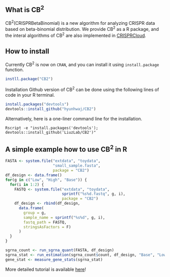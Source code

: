 ## What is CB<sup>2</sup>

CB<sup>2</sup>(CRISPRBetaBinomial) is a new algorithm for analyzing CRISPR data based on beta-binomial distribution. 
We provide CB<sup>2</sup> as a R package, and the interal algorithms of CB<sup>2</sup> are also implemented in [CRISPRCloud](http://crispr.nrihub.org/).

## How to install

Currently CB<sup>2</sup> is now on `CRAN`, and you can install it using `install.package` function.

```r
instll.package("CB2")
```

Installation Github version of CB<sup>2</sup> can be done using the following lines of code in your R terminal.

```r
install.packages("devtools")
devtools::install_github("hyunhwaj/CB2")
```

Alternatively, here is a one-liner command line for the installation.

```
Rscript -e "install.packages('devtools'); devtools::install_github('LiuzLab/CB2')"
```

## A simple example how to use CB<sup>2</sup> in R

```r
FASTA <- system.file("extdata", "toydata",
                     "small_sample.fasta",
                     package = "CB2")
df_design <- data.frame()
for(g in c("Low", "High", "Base")) {
  for(i in 1:2) {
    FASTQ <- system.file("extdata", "toydata",
                         sprintf("%s%d.fastq", g, i), 
                         package = "CB2")
    df_design <- rbind(df_design, 
      data.frame(
        group = g, 
        sample_name = sprintf("%s%d", g, i),
        fastq_path = FASTQ, 
        stringsAsFactors = F)
      )
  }
}

sgrna_count <- run_sgrna_quant(FASTA, df_design)
sgrna_stat <- run_estimation(sgrna_count$count, df_design, "Base", "Low")
gene_stat <- measure_gene_stats(sgrna_stat)

```

More detailed tutorial is available [here](http://htmlpreview.github.io/?https://github.com/cran/CB2/blob/master/inst/doc/cb2-tutorial.html)!
